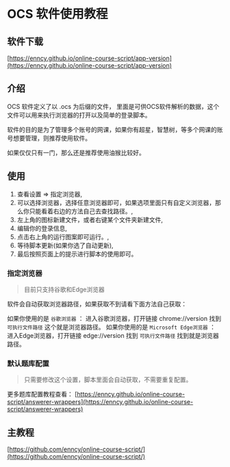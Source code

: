 # OCS 软件使用教程

## 软件下载
 
[https://enncy.github.io/online-course-script/app-version](https://enncy.github.io/online-course-script/app-version)

## 介绍

OCS 软件定义了以 .ocs 为后缀的文件， 里面是可供OCS软件解析的数据，这个文件可以用来执行浏览器的打开以及简单的登录脚本。

软件的目的是为了管理多个账号的网课，如果你有超星，智慧树，等多个网课的账号想要管理，则推荐使用软件。

如果仅仅只有一门，那么还是推荐使用油猴比较好。

## 使用

1. 查看设置 => 指定浏览器,
2. 可以选择浏览器，选择任意浏览器即可，如果选项里面只有自定义浏览器，那么你只能看着右边的方法自己去查找路径。,
3. 左上角的图标新建文件，或者右键某个文件夹新建文件,
4. 编辑你的登录信息,
5. 点击右上角的运行图案即可运行。,
6. 等待脚本更新(如果你选了自动更新),
7. 最后按照页面上的提示进行脚本的使用即可。

### 指定浏览器

> 目前只支持谷歌和Edge浏览器

软件会自动获取浏览器路径，如果获取不到请看下面方法自己获取：

如果你使用的是 `谷歌浏览器` ： 进入谷歌浏览器，打开链接 chrome://version   找到 `可执行文件路径` 这个就是浏览器路径。
如果你使用的是 `Microsoft Edge浏览器` ： 进入Edge浏览器，打开链接 edge://version  找到 `可执行文件路径` 找到就是浏览器路径。

### 默认题库配置

>  只需要修改这个设置，脚本里面会自动获取，不需要重复配置。

更多题库配置教程查看： [https://enncy.github.io/online-course-script/answerer-wrappers](https://enncy.github.io/online-course-script/answerer-wrappers)

## 主教程

[https://github.com/enncy/online-course-script/](https://github.com/enncy/online-course-script/)

